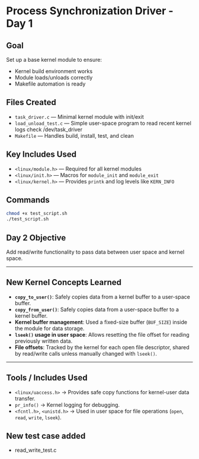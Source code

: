 # Process Synchronization Driver - Day 1

## Goal
Set up a base kernel module to ensure:
- Kernel build environment works
- Module loads/unloads correctly
- Makefile automation is ready

## Files Created
- `task_driver.c` — Minimal kernel module with init/exit
- `load_unload_test.c` — Simple user-space program to read recent kernel logs check /dev/task_driver
- `Makefile` — Handles build, install, test, and clean

## Key Includes Used
- `<linux/module.h>` — Required for all kernel modules
- `<linux/init.h>` — Macros for `module_init` and `module_exit`
- `<linux/kernel.h>` — Provides `printk` and log levels like `KERN_INFO`

## Commands
```bash
chmod +x test_script.sh
./test_script.sh
```


## Day 2 Objective
Add read/write functionality to pass data between user space and kernel space.

---

## New Kernel Concepts Learned

- **`copy_to_user()`**: Safely copies data from a kernel buffer to a user-space buffer.
- **`copy_from_user()`**: Safely copies data from a user-space buffer to a kernel buffer.
- **Kernel buffer management**: Used a fixed-size buffer (`BUF_SIZE`) inside the module for data storage.
- **`lseek()` usage in user space**: Allows resetting the file offset for reading previously written data.
- **File offsets**: Tracked by the kernel for each open file descriptor, shared by read/write calls unless manually changed with `lseek()`.

---

## Tools / Includes Used

- `<linux/uaccess.h>` → Provides safe copy functions for kernel-user data transfer.
- `pr_info()` → Kernel logging for debugging.
- `<fcntl.h>`, `<unistd.h>` → Used in user space for file operations (`open`, `read`, `write`, `lseek`).

## New test case added

- read_write_test.c